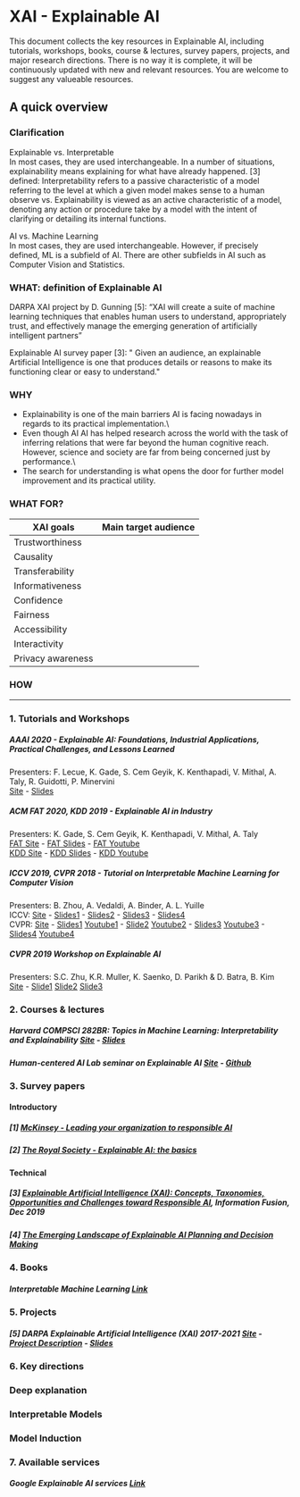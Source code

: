 # XAI - Explainable AI

This document collects the key resources in Explainable AI, including tutorials, workshops, books, course & lectures, survey papers, projects, and major research directions. There is no way it is complete, it will be continuously updated with new and relevant resources. You are welcome to suggest any valueable resources. 

## A quick overview

### Clarification
Explainable vs. Interpretable \
In most cases, they are used interchangeable. In a number of situations, explainability means explaining for what have already happened. [3] defined: Interpretability refers to a passive characteristic of a model referring to the level at which a given model makes sense to a human observe vs. Explainability is viewed as an active characteristic of a model, denoting any action or procedure take by a model with the intent of clarifying or detailing its internal functions. 

AI vs. Machine Learning\
In most cases, they are used interchangeable. However, if precisely defined, ML is a subfield of AI. There are other subfields in AI such as Computer Vision and Statistics.


### WHAT: definition of Explainable AI
DARPA XAI project by D. Gunning [5]:
“XAI will create a suite of machine learning techniques that enables human users to understand, appropriately trust, and effectively manage the emerging generation of artificially intelligent partners”

Explainable AI survey paper [3]:
" Given an audience, an explainable Artificial Intelligence is one that produces details or reasons to make its functioning clear or easy to understand."

### WHY
- Explainability is one of the main barriers AI is facing nowadays in regards to its practical implementation.\
- Even though AI AI has helped research across the world with the task of inferring relations that were far beyond the human cognitive reach. However, science and society are far from being concerned just by performance.\
- The search for understanding is what opens the door for further model improvement and its practical utility.
 
### WHAT FOR?
| XAI goals        | Main target audience |
|------------------|----------------------|
|Trustworthiness   | |
|Causality         | |
|Transferability   | |
|Informativeness   | |
|Confidence        | |
|Fairness          | |
|Accessibility     | |
|Interactivity     | |
|Privacy awareness | |


### HOW

----------------------------------------------------------------------------------------------------------------




### 1. Tutorials and Workshops
##### AAAI 2020 - Explainable AI: Foundations, Industrial Applications, Practical Challenges, and Lessons Learned
Presenters: F. Lecue, K. Gade, S. Cem Geyik, K. Kenthapadi, V. Mithal, A. Taly, R. Guidotti, P. Minervini\
[Site](https://xaitutorial2020.github.io) - [Slides](https://xaitutorial2020.github.io/raw/master/slides/aaai_2020_xai_tutorial.pdf)

##### ACM FAT 2020, KDD 2019 - Explainable AI in Industry
Presenters: K. Gade, S. Cem Geyik, K. Kenthapadi, V. Mithal, A. Taly\
[FAT Site](https://sites.google.com/view/fat20-explainable-ai-tutorial) - [FAT Slides](https://www.slideshare.net/KrishnaramKenthapadi/explainable-ai-in-industry-fat-2020-tutorial) - [FAT Youtube](https://www.youtube.com/watch?v=lcN-XJSsd-c)\
[KDD Site](https://sites.google.com/view/kdd19-explainable-ai-tutorial) - [KDD Slides](https://www.slideshare.net/KrishnaramKenthapadi/explainable-ai-in-industry-kdd-2019-tutorial) - [KDD Youtube](https://www.youtube.com/playlist?list=PLewjn-vrZ7d3x0M4Uu_57oaJPRXkiS221)

##### ICCV 2019, CVPR 2018 - Tutorial on Interpretable Machine Learning for Computer Vision
Presenters: B. Zhou, A. Vedaldi, A. Binder, A. L. Yuille\
ICCV: [Site](https://interpretablevision.github.io) - [Slides1](https://interpretablevision.github.io/slide/iccv19_vedaldi_slide.pdf) - [ Slides2](https://interpretablevision.github.io/slide/iccv19_zhou_slide.pdf) - [ Slides3](https://interpretablevision.github.io/slide/iccv19_yuille_slide.pdf) - [ Slides4](https://interpretablevision.github.io/slide/iccv19_binder_slide.pdf)\
CVPR: [Site](https://interpretablevision.github.io/index_cvpr2018.html) - [ Slides1](http://deeplearning.csail.mit.edu/slide_cvpr2018/been_cvpr18tutorial.pdf) [Youtube1](https://www.youtube.com/watch?v=MgawSHnYQGw) - [ Slide2](http://deeplearning.csail.mit.edu/slide_cvpr2018/laurens_cvpr18tutorial.pdf) [Youtube2](https://youtu.be/MgawSHnYQGw?t=2589) - [ Slides3](http://deeplearning.csail.mit.edu/slide_cvpr2018/bolei_cvpr18tutorial.pdf) [Youtube3](https://www.youtube.com/watch?v=1aSS5GEH58U) - [ Slides4](http://deeplearning.csail.mit.edu/slide_cvpr2018/vedaldi_cvpr18tutorial.pdf) [Youtube4](https://youtu.be/1aSS5GEH58U?t=2860)

##### CVPR 2019 Workshop on Explainable AI
Presenters: S.C. Zhu, K.R. Muller, K. Saenko, D. Parikh & D. Batra, B. Kim\
[Site](https://explainai.net) - [Slide1](https://explainai.net/src/Workshop%20Talk%20XAI.pdf) [Slide2](https://www.cc.gatech.edu/~dbatra/talks/2019-06-15_dhruv_batra_xai.pptx) [Slide3](https://explainai.net/src/Talk30_2019Summer_PDF_small.pdf)

### 2. Courses & lectures
##### Harvard COMPSCI 282BR: Topics in Machine Learning: Interpretability and Explainability [Site](https://canvas.harvard.edu/courses/68154) - [Slides](https://canvas.harvard.edu/courses/68154/files/folder/Lecture%20Slides)

##### Human-centered AI Lab seminar on Explainable AI [Site](https://human-centered.ai/seminar-explainable-ai-2019/) - [Github](https://github.com/human-centered-ai-lab/cla-Seminar-explainable-AI-2019)


### 3. Survey papers

#### Introductory
##### [1] [McKinsey - Leading your organization to responsible AI](https://www.mckinsey.com/business-functions/mckinsey-analytics/our-insights/leading-your-organization-to-responsible-ai)

##### [2] [The Royal Society - Explainable AI: the basics](https://royalsociety.org/-/media/policy/projects/explainable-ai/AI-and-interpretability-policy-briefing.pdf)

#### Technical
##### [3] [Explainable Artificial Intelligence (XAI): Concepts, Taxonomies, Opportunities and Challenges toward Responsible AI](https://www.sciencedirect.com/science/article/pii/S1566253519308103), Information Fusion, Dec 2019

##### [4] [The Emerging Landscape of Explainable AI Planning and Decision Making](https://arxiv.org/abs/2002.11697)


### 4. Books
##### Interpretable Machine Learning [Link](https://christophm.github.io/interpretable-ml-book/)


### 5. Projects
##### [5] DARPA Explainable Artificial Intelligence (XAI) 2017-2021 [Site](https://www.darpa.mil/program/explainable-artificial-intelligence) - [Project Description](https://www.darpa.mil/attachments/DARPA-BAA-16-53.pdf) - [Slides](https://asd.gsfc.nasa.gov/conferences/ai/program/003-XAIforNASA.pdf)


### 6. Key directions
### Deep explanation 

### Interpretable Models

### Model Induction


### 7. Available services
##### Google Explainable AI services [Link](https://towardsdatascience.com/googles-new-explainable-ai-xai-service-83a7bc823773)







